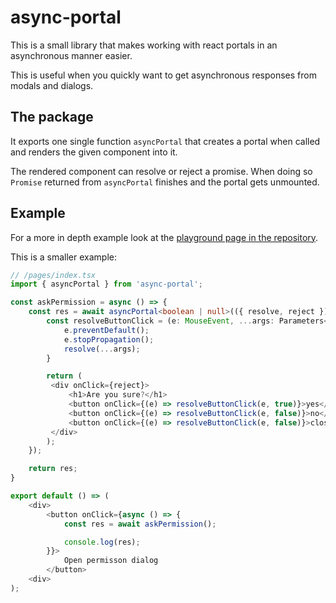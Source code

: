 # async-portal
This is a small library that makes working with react portals in an asynchronous manner easier.

This is useful when you quickly want to get asynchronous responses from modals and dialogs.

## The package
It exports one single function `asyncPortal` that creates a portal when called
and renders the given component into it. 

The rendered component can resolve or reject a promise. 
When doing so `Promise` returned from `asyncPortal` finishes and the portal gets unmounted.

## Example
For a more in depth example look at the [playground page in the repository](https://github.com/Ziothh/async-portal/blob/main/playground/src/pages/index.tsx).

This is a smaller example:
```ts
// /pages/index.tsx
import { asyncPortal } from 'async-portal';

const askPermission = async () => {
    const res = await asyncPortal<boolean | null>(({ resolve, reject }) => {
        const resolveButtonClick = (e: MouseEvent, ...args: Parameters<typeof resolve>) => {
            e.preventDefault();
            e.stopPropagation();
            resolve(...args);
        }

        return (
         <div onClick={reject}>
             <h1>Are you sure?</h1>
             <button onClick={(e) => resolveButtonClick(e, true)}>yes</button>
             <button onClick={(e) => resolveButtonClick(e, false)}>no</button>
             <button onClick={(e) => resolveButtonClick(e, false)}>close</button>
         </div>
        );
    });

    return res;
}

export default () => (
    <div>
        <button onClick={async () => {
            const res = await askPermission();

            console.log(res);
        }}>
            Open permisson dialog
        </button>
    <div>
);
```

